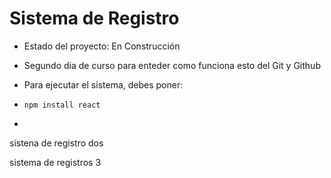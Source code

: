 <h1> Sistema de Registro </h1>

- Estado del proyecto: En Construcción

- Segundo dia de curso para enteder como funciona esto del Git y Github

- Para ejecutar el sistema, debes poner:

- ``` npm install react ``` 
- 
sistena de registro dos

sistema de registros 3
